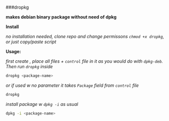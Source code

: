###dropkg

**makes debian binary package without need of dpkg**

**Install**

*no installation needed, clone repo and change permissons `chmod +x dropkg`, or just copy/paste script*

**Usage:**

*first create <directory>, place all files + `control` file in it as you would do with `dpkg-deb`. Then run `dropkg` inside <directory>*

```bash
dropkg <package-name>
```

*or if used w no parameter it takes `Package` field from `control` file*

```bash
dropkg
```

*install package w `dpkg -i` as usual*

```bash
dpkg -i <package-name>
```
